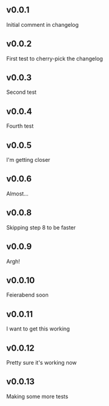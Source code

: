 ## v0.0.1

Initial comment in changelog

## v0.0.2

First test to cherry-pick the changelog

## v0.0.3

Second test

## v0.0.4

Fourth test

## v0.0.5

I'm getting closer

## v0.0.6

Almost...

## v0.0.8

Skipping step 8 to be faster

## v0.0.9

Argh!

## v0.0.10

Feierabend soon

## v0.0.11

I want to get this working

## v0.0.12

Pretty sure it's working now

## v0.0.13

Making some more tests
